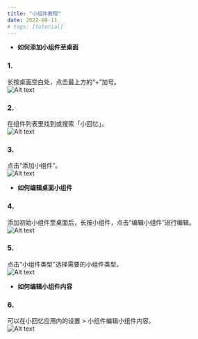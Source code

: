 ```yaml
---
title: "小组件教程"
date: 2022-08-11
# tags: [tutorial]
---
```


- **如何添加小组件至桌面**

### 1.
长按桌面空白处，点击最上方的“+”加号。\
![Alt text](/images/tutorial_zhhans_1.jpg?raw=true "Optional Title")

### 2.
在组件列表里找到或搜索「小回忆」。\
![Alt text](/images/tutorial_zhhans_2.jpg?raw=true "Optional Title")

### 3.
点击“添加小组件”。\
![Alt text](/images/tutorial_zhhans_3.jpg?raw=true "Optional Title")

- **如何编辑桌面小组件**

### 4. 
添加初始小组件至桌面后，长按小组件，点击“编辑小组件”进行编辑。\
![Alt text](/images/tutorial_zhhans_4.jpg?raw=true "Optional Title")

### 5.
点击"小组件类型"选择需要的小组件类型。\
![Alt text](/images/tutorial_zhhans_5.jpg?raw=true "Optional Title")

- **如何编辑小组件内容**

### 6.
可以在小回忆应用内的设置 > 小组件编辑小组件内容。\
![Alt text](/images/tutorial_zhhans_6.jpg?raw=true "Optional Title")
